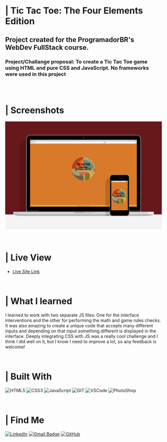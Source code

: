 # | Tic Tac Toe: The Four Elements Edition
## Project created for the ProgramadorBR's WebDev FullStack course.
### Project/Challange proposal: To create a Tic Tac Toe game using HTML and pure CSS and JavaScript. No frameworks were used in this project

<br><br>

# | Screenshots
![](./assets/screenshot/screenshot.gif)

<br>

# | Live View
- [Live Site Link](https://guilhermerera.github.io/tic-tac-toe(html5%20css3%20JS)/)

<br>

# | What I learned
I learned to work with two separate JS files: One for the interface interventions and the other for performing the math and game rules checks. It was also amazing to create a unique code that accepts many different inputs and depending on that input something different is displayed in the interface. Deeply integrating CSS with JS was a really cool challenge and I think I did well on it, but I know I need to improve a lot, so any feedback is welcome!

<br>

# | Built With
 <img src="https://img.shields.io/badge/HTML5-E34F26?style=for-the-badge&logo=html5&logoColor=white" alt="HTML5"> <img src="https://img.shields.io/badge/CSS3-1572B6?style=for-the-badge&logo=css3&logoColor=white" ALT="CSS3"> <img src="https://img.shields.io/badge/JavaScript-F7DF1E?style=for-the-badge&logo=javascript&logoColor=black" alt="JavaScript"> <img src="https://img.shields.io/badge/Git-F05032?style=for-the-badge&logo=git&logoColor=white" alt="GIT"> <img src="https://img.shields.io/badge/Visual_Studio_Code-0078D4?style=for-the-badge&logo=visual%20studio%20code&logoColor=white" alt="VSCode"> <img src="https://img.shields.io/badge/Adobe%20Photoshop-31A8FF?style=for-the-badge&logo=Adobe%20Photoshop&logoColor=black" alt="PhotoShop">

<br>

# | Find Me
[![LinkedIn](https://img.shields.io/badge/LinkedIn-0077B5?style=for-the-badge&logo=linkedin&logoColor=white)](https://www.linkedin.com/in/guilherme-ferreira-6841b023/) [![Gmail Badge](https://img.shields.io/badge/-guilhermerera@gmail.com-f24f4f?style=flat-square&logo=Gmail&logoColor=white&link=mailto:guilhermerera@gmail.com)](mailto:guilhermerera@gmail.com) [![GitHub](https://img.shields.io/github/followers/guilhermerera.svg?style=social&label=Follow&maxAge=2592000)](https://github.com/guilhermerera)